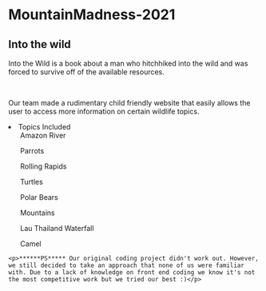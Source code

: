 # MountainMadness-2021
<html>
<head>

</head>
<body onload = "write()">
<div class="container">
<div class="main">
	<h2>Into the wild</h2>
	<p>Into the Wild is a book about a man who hitchhiked into the wild and was forced to survive off of the available resources. </p>
	</br>
	<p>Our team made a rudimentary child friendly website that easily allows the user to access more information on certain wildlife topics.</p>
	<li>Topics Included
		<ul>Amazon River</ul>
		<ul>Parrots</ul>
		<ul>Rolling Rapids</ul>
		<ul>Turtles</ul>
		<ul>Polar Bears</ul>
		<ul>Mountains</ul>
		<ul>Lau Thailand Waterfall</ul>
        	<ul>Camel</ul>
		</li>

    <p>******PS***** Our original coding project didn't work out. However, we still decided to take an approach that none of us were familiar with. Due to a lack of knowledge on front end coding we know it's not the most competitive work but we tried our best :)</p>
	

</div>
</div>
</body>
</html>
